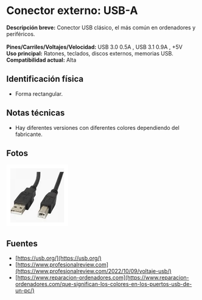 # Conector externo: USB-A 

**Descripción breve:** Conector USB clásico, el más común en ordenadores y periféricos.<br><br>
**Pines/Carriles/Voltajes/Velocidad:** USB 3.0 0.5A , USB 3.1 0.9A , +5V<br>
**Uso principal:** Ratones, teclados, discos externos, memorias USB.  
**Compatibilidad actual:** Alta 

## Identificación física
- Forma rectangular.

## Notas técnicas
- Hay diferentes versiones con diferentes colores dependiendo del fabricante.

## Fotos
![USB-A](../../../assets/img/20-conectores_externos/usb_a.png "USB-A")

## Fuentes
- [https://usb.org/](https://usb.org/)
- [https://www.profesionalreview.com](https://www.profesionalreview.com/2022/10/09/voltaje-usb/)
- [https://www.reparacion-ordenadores.com](https://www.reparacion-ordenadores.com/que-significan-los-colores-en-los-puertos-usb-de-un-pc/)